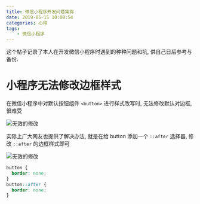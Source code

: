 ```yaml
---
title: 微信小程序开发问题集锦
date: 2019-05-15 10:08:54
categories: 心得
tags:
	- 微信小程序
---
```


这个帖子记录了本人在开发微信小程序时遇到的种种问题和坑, 供自己日后参考与备份.

# 小程序无法修改边框样式

在微信小程序中对默认按钮组件 `<button>` 进行样式改写时, 无法修改默认对边框, 很难受

![无效的修改](https://static.mutoe.com/2019/button-border-in-wechat-miniprogram/before.png)

实际上广大网友也提供了解决办法, 就是在给 button 添加一个 `::after` 选择器, 修改 `::after` 的边框样式即可

![无效的修改](https://static.mutoe.com/2019/button-border-in-wechat-miniprogram/after.png)

``` css
button {
  border: none;
}
button::after {
  border: none;
}
```
